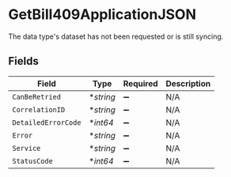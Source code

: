 # GetBill409ApplicationJSON

The data type's dataset has not been requested or is still syncing.


## Fields

| Field               | Type                | Required            | Description         |
| ------------------- | ------------------- | ------------------- | ------------------- |
| `CanBeRetried`      | **string*           | :heavy_minus_sign:  | N/A                 |
| `CorrelationID`     | **string*           | :heavy_minus_sign:  | N/A                 |
| `DetailedErrorCode` | **int64*            | :heavy_minus_sign:  | N/A                 |
| `Error`             | **string*           | :heavy_minus_sign:  | N/A                 |
| `Service`           | **string*           | :heavy_minus_sign:  | N/A                 |
| `StatusCode`        | **int64*            | :heavy_minus_sign:  | N/A                 |